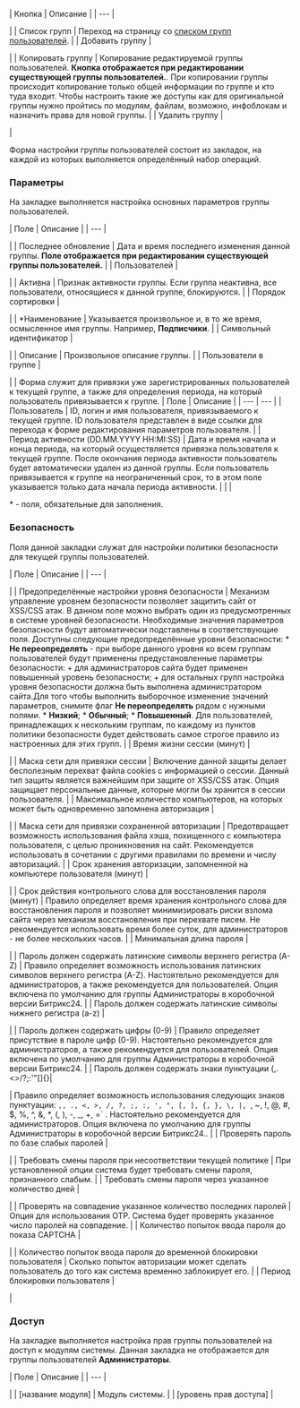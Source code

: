| Кнопка | Описание |
| --- |

|
| Список групп | Переход на страницу со [списком групп пользователей](/user_help/settings/users/group_admin.php). |
| Добавить группу |

|
| Копировать группу | Копирование редактируемой группы пользователей. **Кнопка отображается при редактировании существующей группы пользователей.**.  При копировании группы происходит копирование только общей информации по группе и кто туда входит. Чтобы настроить такие же доступы как для оригинальной группы нужно пройтись по модулям, файлам, возможно, инфоблокам и назначить права для новой группы. |
| Удалить группу |

|

Форма настройки группы пользователей состоит из закладок, на каждой из которых выполняется определённый набор операций.

  

### Параметры

На закладке выполняется настройка основных параметров группы пользователей.

| Поле | Описание |
| --- |

|
| Последнее обновление | Дата и время последнего изменения данной группы. **Поле отображается при редактировании существующей группы пользователей.** |
| Пользователей |

|
| Активна | Признак активности группы. Если группа неактивна, все пользователи, относящиеся к данной группе, блокируются. |
| Порядок сортировки |

|
| \*Наименование | Указывается произвольное и, в то же время, осмысленное имя группы. Например, **Подписчики**. |
| Символьный идентификатор |

|
| Описание | Произвольное описание группы. |
| Пользователи в группе |

|
| Форма служит для привязки уже зарегистрированных пользователей к текущей группе, а также для определения периода, на который пользователь привязывается к группе.  | Поле | Описание | | --- | --- | | Пользователь | ID, логин и имя пользователя, привязываемого к текущей группе. ID пользователя представлен в виде ссылки для перехода к форме редактирования параметров пользователя. | | Период активности (DD.MM.YYYY HH:MI:SS) | Дата и время начала и конца периода, на который осуществляется привязка пользователя к текущей группе. После окончания периода активности пользователь будет автоматически удален из данной группы.   Если пользователь привязывается к группе на неограниченный срок, то в этом поле указывается только дата начала периода активности. | | |

\* - поля, обязательные для заполнения.

### Безопасность

Поля данной закладки служат для настройки политики безопасности для текущей группы пользователей.

| Поле | Описание |
| --- |

|
| Предопределённые настройки уровня безопасности | Механизм управление уровнем безопасности позволяет защитить сайт от XSS/CSS атак. В данном поле можно выбрать один из предусмотренных в системе уровней безопасности. Необходимые значения параметров безопасности будут автоматически подставлены в соответствующие поля. Доступны следующие предопределённые уровни безопасности:  * **Не переопределять** - при выборе данного уровня ко всем группам пользователей будут применены предустановленные параметры безопасности:   + для администраторов сайта будет применен повышенный уровень безопасности;   + для остальных групп настройка уровня безопасности должна быть выполнена администратором сайта.Для того чтобы выполнить выборочное изменение значений параметров, снимите флаг **Не переопределять** рядом с нужными полями. * **Низкий**; * **Обычный**; * **Повышенный**.    Для пользователей, принадлежащих к нескольким группам, по каждому из пунктов политики безопасности будет действовать самое строгое правило из настроенных для этих групп. |
| Время жизни сессии (минут) |

|
| Маска сети для привязки сессии | Включение данной защиты делает бесполезным перехват файла cookies с информацией о сессии. Данный тип защиты является важнейшим при защите от XSS/CSS атак. Опция защищает персональные данные, которые могли бы хранится в сессии пользователя. |
| Максимальное количество компьютеров, на которых может быть одновременно запомнена авторизация |

|
| Маска сети для привязки сохраненной авторизации | Предотвращает возможность использования файла хэша, похищенного с компьютера пользователя, с целью проникновения на сайт. Рекомендуется использовать в сочетании с другими правилами по времени и числу авторизаций. |
| Срок хранения авторизации, запомненной на компьютере пользователя (минут) |

|
| Срок действия контрольного слова для восстановления пароля (минут) | Правило определяет время хранения контрольного слова для восстановления пароля и позволяет минимизировать риски взлома сайта через механизм восстановления при перехвате писем. Не рекомендуется использовать время более суток, для администраторов - не более нескольких часов. |
| Минимальная длина пароля |

|
| Пароль должен содержать латинские символы верхнего регистра (A-Z) | Правило определяет возможность использования латинских символов верхнего регистра (A-Z). Настоятельно рекомендуется для администраторов, а также рекомендуется для пользователей. Опция включена по умолчанию для группы Администраторы в коробочной версии Битрикс24. |
| Пароль должен содержать латинские символы нижнего регистра (a-z) |

|
| Пароль должен содержать цифры (0-9) | Правило определяет присутствие в пароле цифр (0-9). Настоятельно рекомендуется для администраторов, а также рекомендуется для пользователей. Опция включена по умолчанию для группы Администраторы в коробочной версии Битрикс24. |
| Пароль должен содержать знаки пунктуации (,.<>/?;:'"[]{}\|

| Правило определяет возможность использования следующих знаков пунктуации:  `,, ., <, >, /, ?, ;, :, ', ", [, ], {, }, \, |, `, ~, !, @, #, $, %, ^, &, *, (, ), -, _, +, =` .  Настоятельно рекомендуется для администраторов. Опция включена по умолчанию для группы Администраторы в коробочной версии Битрикс24.. |
| Проверять пароль по базе слабых паролей |

|
| Требовать смены пароля при несоответствии текущей политике | При установленной опции система будет требовать смены пароля, признанного слабым. |
| Требовать смены пароля через указанное количество дней |

|
| Проверять на совпадение указанное количество последних паролей | Опция для использования OTP. Система будет проверять указанное число паролей на совпадение. |
| Количество попыток ввода пароля до показа CAPTCHA |

|
| Количество попыток ввода пароля до временной блокировки пользователя | Сколько попыток авторизации может сделать пользователь до того как система временно заблокирует его. |
| Период блокировки пользователя |

|

### Доступ

На закладке выполняется настройка прав группы пользователей на доступ к модулям системы. Данная закладка не отображается для группы пользователей **Администраторы**.

| Поле | Описание |
| --- |

|
| [название модуля] | Модуль системы. |
| [уровень прав доступа] |